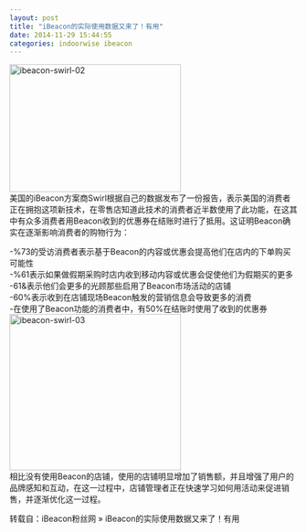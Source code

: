 ```yaml
---
layout: post
title: "iBeacon的实际使用数据又来了！有用"
date: 2014-11-29 15:44:55
categories: indoorwise ibeacon
---
```

<p> <a href="http://www.ibeaconfans.com/wp-content/uploads/2014/11/ibeacon-swirl-02.png"><img alt="ibeacon-swirl-02" class="alignnone size-medium wp-image-1021" height="224" src="http://www.ibeaconfans.com/wp-content/uploads/2014/11/ibeacon-swirl-02-300x224.png" width="300"/></a><br/>
美国的iBeacon方案商Swirl根据自己的数据发布了一份报告，表示美国的消费者正在拥抱这项新技术，在零售店知道此技术的消费者近半数使用了此功能，在这其中有众多消费者用Beacon收到的优惠券在结账时进行了抵用。这证明Beacon确实在逐渐影响消费者的购物行为：</p>


<p>-%73的受访消费者表示基于Beacon的内容或优惠会提高他们在店内的下单购买可能性<br/>
-%61表示如果做假期采购时店内收到移动内容或优惠会促使他们为假期买的更多<br/>
-61&amp;表示他们会更多的光顾那些启用了Beacon市场活动的店铺<br/>
-60%表示收到在店铺现场Beacon触发的营销信息会导致更多的消费<br/>
-在使用了Beacon功能的消费者中，有50%在结账时使用了收到的优惠券<br/>
<a href="http://www.ibeaconfans.com/wp-content/uploads/2014/11/ibeacon-swirl-03.png"><img alt="ibeacon-swirl-03" class="alignnone size-medium wp-image-1022" height="274" src="http://www.ibeaconfans.com/wp-content/uploads/2014/11/ibeacon-swirl-03-300x274.png" width="300"/></a><br/>
相比没有使用Beacon的店铺，使用的店铺明显增加了销售额，并且增强了用户的品牌感知和互动，在这一过程中，店铺管理者正在快速学习如何用活动来促进销售，并逐渐优化这一过程。</p>


<p>转载自：iBeacon粉丝网 » iBeacon的实际使用数据又来了！有用</p>